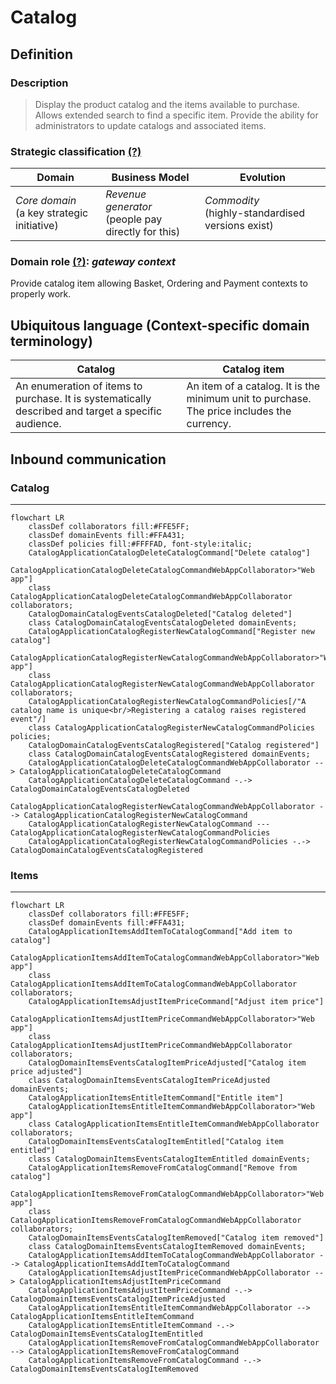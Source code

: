 # Catalog

## Definition

### Description

> Display the product catalog and the items available to purchase. Allows extended search to find a specific item. Provide the ability for administrators to update catalogs and associated items.

### Strategic classification [(?)](https://github.com/ddd-crew/bounded-context-canvas#strategic-classification)

| Domain                                         | Business Model                                         | Evolution                                             |
| ---------------------------------------------- | ------------------------------------------------------ | ----------------------------------------------------- |
| *Core domain*<br/>(a key strategic initiative) | *Revenue generator*<br/>(people pay directly for this) | *Commodity*<br/>(highly\-standardised versions exist) |

### Domain role [(?)](https://github.com/ddd-crew/bounded-context-canvas/blob/master/resources/model-traits-worksheet.md): *gateway context*

Provide catalog item allowing Basket, Ordering and Payment contexts to properly work.

## Ubiquitous language (Context\-specific domain terminology)

| Catalog                                                                                             | Catalog item                                                                               |
| --------------------------------------------------------------------------------------------------- | ------------------------------------------------------------------------------------------ |
| An enumeration of items to purchase. It is systematically described and target a specific audience. | An item of a catalog. It is the minimum unit to purchase. The price includes the currency. |

## Inbound communication

### Catalog

---

```mermaid
flowchart LR
    classDef collaborators fill:#FFE5FF;
    classDef domainEvents fill:#FFA431;
    classDef policies fill:#FFFFAD, font-style:italic;
    CatalogApplicationCatalogDeleteCatalogCommand["Delete catalog"]
    CatalogApplicationCatalogDeleteCatalogCommandWebAppCollaborator>"Web app"]
    class CatalogApplicationCatalogDeleteCatalogCommandWebAppCollaborator collaborators;
    CatalogDomainCatalogEventsCatalogDeleted["Catalog deleted"]
    class CatalogDomainCatalogEventsCatalogDeleted domainEvents;
    CatalogApplicationCatalogRegisterNewCatalogCommand["Register new catalog"]
    CatalogApplicationCatalogRegisterNewCatalogCommandWebAppCollaborator>"Web app"]
    class CatalogApplicationCatalogRegisterNewCatalogCommandWebAppCollaborator collaborators;
    CatalogApplicationCatalogRegisterNewCatalogCommandPolicies[/"A catalog name is unique<br/>Registering a catalog raises registered event"/]
    class CatalogApplicationCatalogRegisterNewCatalogCommandPolicies policies;
    CatalogDomainCatalogEventsCatalogRegistered["Catalog registered"]
    class CatalogDomainCatalogEventsCatalogRegistered domainEvents;
    CatalogApplicationCatalogDeleteCatalogCommandWebAppCollaborator --> CatalogApplicationCatalogDeleteCatalogCommand
    CatalogApplicationCatalogDeleteCatalogCommand -.-> CatalogDomainCatalogEventsCatalogDeleted
    CatalogApplicationCatalogRegisterNewCatalogCommandWebAppCollaborator --> CatalogApplicationCatalogRegisterNewCatalogCommand
    CatalogApplicationCatalogRegisterNewCatalogCommand --- CatalogApplicationCatalogRegisterNewCatalogCommandPolicies
    CatalogApplicationCatalogRegisterNewCatalogCommandPolicies -.-> CatalogDomainCatalogEventsCatalogRegistered
```

### Items

---

```mermaid
flowchart LR
    classDef collaborators fill:#FFE5FF;
    classDef domainEvents fill:#FFA431;
    CatalogApplicationItemsAddItemToCatalogCommand["Add item to catalog"]
    CatalogApplicationItemsAddItemToCatalogCommandWebAppCollaborator>"Web app"]
    class CatalogApplicationItemsAddItemToCatalogCommandWebAppCollaborator collaborators;
    CatalogApplicationItemsAdjustItemPriceCommand["Adjust item price"]
    CatalogApplicationItemsAdjustItemPriceCommandWebAppCollaborator>"Web app"]
    class CatalogApplicationItemsAdjustItemPriceCommandWebAppCollaborator collaborators;
    CatalogDomainItemsEventsCatalogItemPriceAdjusted["Catalog item price adjusted"]
    class CatalogDomainItemsEventsCatalogItemPriceAdjusted domainEvents;
    CatalogApplicationItemsEntitleItemCommand["Entitle item"]
    CatalogApplicationItemsEntitleItemCommandWebAppCollaborator>"Web app"]
    class CatalogApplicationItemsEntitleItemCommandWebAppCollaborator collaborators;
    CatalogDomainItemsEventsCatalogItemEntitled["Catalog item entitled"]
    class CatalogDomainItemsEventsCatalogItemEntitled domainEvents;
    CatalogApplicationItemsRemoveFromCatalogCommand["Remove from catalog"]
    CatalogApplicationItemsRemoveFromCatalogCommandWebAppCollaborator>"Web app"]
    class CatalogApplicationItemsRemoveFromCatalogCommandWebAppCollaborator collaborators;
    CatalogDomainItemsEventsCatalogItemRemoved["Catalog item removed"]
    class CatalogDomainItemsEventsCatalogItemRemoved domainEvents;
    CatalogApplicationItemsAddItemToCatalogCommandWebAppCollaborator --> CatalogApplicationItemsAddItemToCatalogCommand
    CatalogApplicationItemsAdjustItemPriceCommandWebAppCollaborator --> CatalogApplicationItemsAdjustItemPriceCommand
    CatalogApplicationItemsAdjustItemPriceCommand -.-> CatalogDomainItemsEventsCatalogItemPriceAdjusted
    CatalogApplicationItemsEntitleItemCommandWebAppCollaborator --> CatalogApplicationItemsEntitleItemCommand
    CatalogApplicationItemsEntitleItemCommand -.-> CatalogDomainItemsEventsCatalogItemEntitled
    CatalogApplicationItemsRemoveFromCatalogCommandWebAppCollaborator --> CatalogApplicationItemsRemoveFromCatalogCommand
    CatalogApplicationItemsRemoveFromCatalogCommand -.-> CatalogDomainItemsEventsCatalogItemRemoved
```
